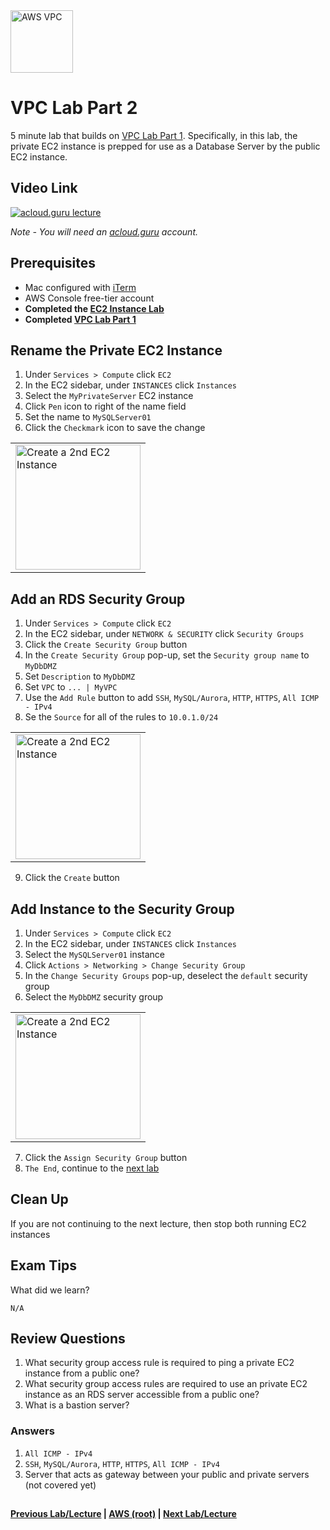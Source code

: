<img src="https://i.imgur.com/4x1VSb6.png" height="100" title="AWS VPC" />


VPC Lab Part 2
======

5 minute lab that builds on [VPC Lab Part 1](vpc-lab-part-1.md).  Specifically, in this lab, the private EC2 instance 
is prepped for use as a Database Server by the public EC2 instance.


## Video Link

[![acloud.guru lecture](https://i.imgur.com/mvnYRYE.png)](https://acloud.guru/course/aws-certified-solutions-architect-associate/learn/vpc/cb031635-1d64-fa7c-cd5a-6885e443d58a/watch)

*Note - You will need an [acloud.guru](acloud.guru) account.*


## Prerequisites

*   Mac configured with [iTerm](https://iterm2.com/)
*   AWS Console free-tier account
*   **Completed the [EC2 Instance Lab](../ec2/ec2-instance-lab.md)**
*   **Completed [VPC Lab Part 1](vpc-lab-part-1.md)**


## Rename the Private EC2 Instance

1.  Under `Services > Compute` click `EC2`
2.  In the EC2 sidebar, under `INSTANCES` click `Instances`
3.  Select the `MyPrivateServer` EC2 instance
4.  Click  `Pen` icon to right of the name field
5.  Set the name to `MySQLServer01`
6.  Click the `Checkmark` icon to save the change


<table>
<tr>
<td>
 <img src="https://i.imgur.com/BDXT1M0.png" height="200" title="Create a 2nd EC2 Instance" />
</td>
</tr>
</table>


## Add an RDS Security Group

1.  Under `Services > Compute` click `EC2`
2.  In the EC2 sidebar, under `NETWORK & SECURITY` click `Security Groups`
3.  Click the `Create Security Group` button
4.  In the `Create Security Group` pop-up, set the `Security group name` to `MyDbDMZ`
5.  Set `Description` to `MyDbDMZ`
6.  Set `VPC` to `... | MyVPC`
7.  Use the `Add Rule` button to add `SSH`, `MySQL/Aurora`, `HTTP`, `HTTPS`, `All ICMP - IPv4` 
8.  Se the `Source` for all of the rules to `10.0.1.0/24`


<table>
<tr>
<td>
 <img src="https://i.imgur.com/oQp5jT3.png" height="200" title="Create a 2nd EC2 Instance" />
</td>
</tr>
</table>


9. Click the `Create` button


## Add Instance to the Security Group

1.  Under `Services > Compute` click `EC2`
2.  In the EC2 sidebar, under `INSTANCES` click `Instances`
3.  Select the `MySQLServer01` instance
4.  Click `Actions > Networking > Change Security Group`
5.  In the `Change Security Groups` pop-up, deselect the `default` security group
6.  Select the `MyDbDMZ` security group


<table>
<tr>
<td>
 <img src="https://i.imgur.com/cOt3cjs.png" height="200" title="Create a 2nd EC2 Instance" />
</td>
</tr>
</table>


7.  Click the `Assign Security Group` button
8.  `The End`, continue to the [next lab](vpc-nat-inst-and-gateways.md)


## Clean Up

If you are not continuing to the next lecture, then stop both running EC2 instances


## Exam Tips

What did we learn?

    N/A
    
    
## Review Questions

1.  What security group access rule is required to ping a private EC2 instance from a public one?
2.  What security group access rules are required to use an private EC2 instance as an RDS server
    accessible from a public one?
3.  What is a bastion server?
    

### Answers

1.  `All ICMP - IPv4`
2.  `SSH`, `MySQL/Aurora`, `HTTP`, `HTTPS`, `All ICMP - IPv4`  
3.  Server that acts as gateway between your public and private servers (not covered yet)


## 

**[Previous Lab/Lecture](vpc-lab-part-1.md) | [AWS (root)](../readme.adoc) | [Next Lab/Lecture](vpc-nat-inst-and-gateways.md)**










